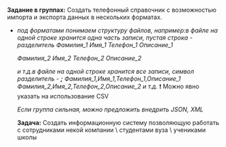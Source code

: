 **Задание в группах:** Создать телефонный справочник с возможностью импорта и экспорта данных в нескольких форматах. 

- *под форматами понимаем структуру файлов, например:в файле на одной строке хранится одна часть записи, пустая строка - разделитель*
    *Фамилия_1*
    *Имя_1*
    *Телефон_1*
    *Описание_1*
    
    *Фамилия_2*
    *Имя_2*
    *Телефон_2*
    *Описание_2*

    *и т.д.в файле на одной строке хранится все записи, символ разделитель - **;***
    *Фамилия_1,Имя_1,Телефон_1,Описание_1*
    *Фамилия_2,Имя_2,Телефон_2,Описание_2*
    *и т.д.*
     ❗ Можно явно указать на использование CSV

    *Если группа сильная, можно предложить внедрить JSON, XML*




    **Задача:** Создать информационную систему позволяющую работать с сотрудниками некой компании \ студентами вуза \ учениками школы

